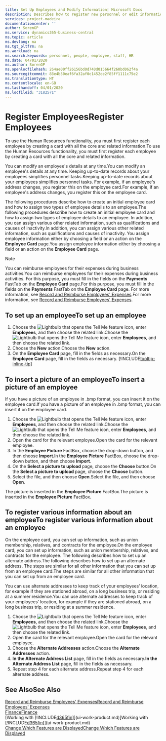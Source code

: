 ```yaml
---
title: Set Up Employees and Modify Information| Microsoft Docs
description: Describes how to register new personnel or edit information for existing staff.
services: project-madeira
documentationcenter: ''
author: SorenGP
ms.service: dynamics365-business-central
ms.topic: article
ms.devlang: na
ms.tgt_pltfrm: na
ms.workload: na
ms.search.keywords: personnel, people, employee, staff, HR
ms.date: 04/01/2020
ms.author: SorenGP
ms.openlocfilehash: 264ae00ff26156bd0d740d015664f260bd062f4a
ms.sourcegitcommit: 88e4b30eaf6fa32af0c1452ce2f85ff1111c75e2
ms.translationtype: HT
ms.contentlocale: en-GB
ms.lasthandoff: 04/01/2020
ms.locfileid: "3182571"
---
```

# <a name="register-employees"></a><span data-ttu-id="49b2e-103">Register Employees</span><span class="sxs-lookup"><span data-stu-id="49b2e-103">Register Employees</span></span>
<span data-ttu-id="49b2e-104">To use the Human Resources functionality, you must first register each employee by creating a card with all the core and related information.</span><span class="sxs-lookup"><span data-stu-id="49b2e-104">To use the Human Resources functionality, you must first register each employee by creating a card with all the core and related information.</span></span>

<span data-ttu-id="49b2e-105">You can modify an employee's details at any time.</span><span class="sxs-lookup"><span data-stu-id="49b2e-105">You can modify an employee's details at any time.</span></span> <span data-ttu-id="49b2e-106">Keeping up-to-date records about your employees simplifies personnel tasks.</span><span class="sxs-lookup"><span data-stu-id="49b2e-106">Keeping up-to-date records about your employees simplifies personnel tasks.</span></span> <span data-ttu-id="49b2e-107">For example, if an employee's address changes, you register this on the employee card.</span><span class="sxs-lookup"><span data-stu-id="49b2e-107">For example, if an employee's address changes, you register this on the employee card.</span></span>

<span data-ttu-id="49b2e-108">The following procedures describe how to create an initial employee card and how to assign two types of employee details to an employee.</span><span class="sxs-lookup"><span data-stu-id="49b2e-108">The following procedures describe how to create an initial employee card and how to assign two types of employee details to an employee.</span></span> <span data-ttu-id="49b2e-109">In addition, you can assign various other related information, such as qualifications and causes of inactivity.</span><span class="sxs-lookup"><span data-stu-id="49b2e-109">In addition, you can assign various other related information, such as qualifications and causes of inactivity.</span></span> <span data-ttu-id="49b2e-110">You assign employee information either by choosing a field or an action on the **Employee Card** page.</span><span class="sxs-lookup"><span data-stu-id="49b2e-110">You assign employee information either by choosing a field or an action on the **Employee Card** page.</span></span>

> [!NOTE]  
> <span data-ttu-id="49b2e-111">You can reimburse employees for their expenses during business activities.</span><span class="sxs-lookup"><span data-stu-id="49b2e-111">You can reimburse employees for their expenses during business activities.</span></span> <span data-ttu-id="49b2e-112">For this purpose, you must fill in the fields on the **Payments** FastTab on the **Employee Card** page.</span><span class="sxs-lookup"><span data-stu-id="49b2e-112">For this purpose, you must fill in the fields on the **Payments** FastTab on the **Employee Card** page.</span></span> <span data-ttu-id="49b2e-113">For more information, see [Record and Reimburse Employees' Expenses](finance-how-record-reimburse-employee-expenses.md).</span><span class="sxs-lookup"><span data-stu-id="49b2e-113">For more information, see [Record and Reimburse Employees' Expenses](finance-how-record-reimburse-employee-expenses.md).</span></span>

## <a name="to-set-up-an-employee"></a><span data-ttu-id="49b2e-114">To set up an employee</span><span class="sxs-lookup"><span data-stu-id="49b2e-114">To set up an employee</span></span>
1. <span data-ttu-id="49b2e-115">Choose the ![Lightbulb that opens the Tell Me feature](media/ui-search/search_small.png "Tell me what you want to do") icon, enter **Employees**, and then choose the related link.</span><span class="sxs-lookup"><span data-stu-id="49b2e-115">Choose the ![Lightbulb that opens the Tell Me feature](media/ui-search/search_small.png "Tell me what you want to do") icon, enter **Employees**, and then choose the related link.</span></span>
2. <span data-ttu-id="49b2e-116">Choose the **New** action.</span><span class="sxs-lookup"><span data-stu-id="49b2e-116">Choose the **New** action.</span></span>
3. <span data-ttu-id="49b2e-117">On the **Employee Card** page, fill in the fields as necessary.</span><span class="sxs-lookup"><span data-stu-id="49b2e-117">On the **Employee Card** page, fill in the fields as necessary.</span></span> [!INCLUDE[tooltip-inline-tip](includes/tooltip-inline-tip_md.md)]

## <a name="to-insert-a-picture-of-an-employee"></a><span data-ttu-id="49b2e-118">To insert a picture of an employee</span><span class="sxs-lookup"><span data-stu-id="49b2e-118">To insert a picture of an employee</span></span>
<span data-ttu-id="49b2e-119">If you have a picture of an employee in .bmp format, you can insert it on the employee card.</span><span class="sxs-lookup"><span data-stu-id="49b2e-119">If you have a picture of an employee in .bmp format, you can insert it on the employee card.</span></span>

1. <span data-ttu-id="49b2e-120">Choose the ![Lightbulb that opens the Tell Me feature](media/ui-search/search_small.png "Tell me what you want to do") icon, enter **Employees**, and then choose the related link.</span><span class="sxs-lookup"><span data-stu-id="49b2e-120">Choose the ![Lightbulb that opens the Tell Me feature](media/ui-search/search_small.png "Tell me what you want to do") icon, enter **Employees**, and then choose the related link.</span></span>
2. <span data-ttu-id="49b2e-121">Open the card for the relevant employee.</span><span class="sxs-lookup"><span data-stu-id="49b2e-121">Open the card for the relevant employee.</span></span>
3. <span data-ttu-id="49b2e-122">In the **Employee Picture** FactBox, choose the drop-down button, and then choose **Import**.</span><span class="sxs-lookup"><span data-stu-id="49b2e-122">In the **Employee Picture** FactBox, choose the drop-down button, and then choose **Import**.</span></span>
4. <span data-ttu-id="49b2e-123">On the **Select a picture to upload** page, choose the **Choose** button.</span><span class="sxs-lookup"><span data-stu-id="49b2e-123">On the **Select a picture to upload** page, choose the **Choose** button.</span></span>
5. <span data-ttu-id="49b2e-124">Select the file, and then choose **Open**.</span><span class="sxs-lookup"><span data-stu-id="49b2e-124">Select the file, and then choose **Open**.</span></span>

<span data-ttu-id="49b2e-125">The picture is inserted in the **Employee Picture** FactBox.</span><span class="sxs-lookup"><span data-stu-id="49b2e-125">The picture is inserted in the **Employee Picture** FactBox.</span></span>

## <a name="to-register-various-information-about-an-employee"></a><span data-ttu-id="49b2e-126">To register various information about an employee</span><span class="sxs-lookup"><span data-stu-id="49b2e-126">To register various information about an employee</span></span>
<span data-ttu-id="49b2e-127">On the employee card, you can set up information, such as union membership, relatives, and contracts for the employee.</span><span class="sxs-lookup"><span data-stu-id="49b2e-127">On the employee card, you can set up information, such as union membership, relatives, and contracts for the employee.</span></span> <span data-ttu-id="49b2e-128">The following describes how to set up an alternate address.</span><span class="sxs-lookup"><span data-stu-id="49b2e-128">The following describes how to set up an alternate address.</span></span> <span data-ttu-id="49b2e-129">The steps are similar for all other information that you can set up from an employee card.</span><span class="sxs-lookup"><span data-stu-id="49b2e-129">The steps are similar for all other information that you can set up from an employee card.</span></span>

<span data-ttu-id="49b2e-130">You can use alternate addresses to keep track of your employees’ location, for example if they are stationed abroad, on a long business trip, or residing at a summer residence.</span><span class="sxs-lookup"><span data-stu-id="49b2e-130">You can use alternate addresses to keep track of your employees’ location, for example if they are stationed abroad, on a long business trip, or residing at a summer residence.</span></span>

1. <span data-ttu-id="49b2e-131">Choose the ![Lightbulb that opens the Tell Me feature](media/ui-search/search_small.png "Tell me what you want to do") icon, enter **Employees**, and then choose the related link.</span><span class="sxs-lookup"><span data-stu-id="49b2e-131">Choose the ![Lightbulb that opens the Tell Me feature](media/ui-search/search_small.png "Tell me what you want to do") icon, enter **Employees**, and then choose the related link.</span></span>
2. <span data-ttu-id="49b2e-132">Open the card for the relevant employee.</span><span class="sxs-lookup"><span data-stu-id="49b2e-132">Open the card for the relevant employee.</span></span>
3. <span data-ttu-id="49b2e-133">Choose the **Alternate Addresses** action.</span><span class="sxs-lookup"><span data-stu-id="49b2e-133">Choose the **Alternate Addresses** action.</span></span>
4. <span data-ttu-id="49b2e-134">**In the Alternate Address List** page, fill in the fields as necessary.</span><span class="sxs-lookup"><span data-stu-id="49b2e-134">**In the Alternate Address List** page, fill in the fields as necessary.</span></span>
5. <span data-ttu-id="49b2e-135">Repeat step 4 for each alternate address.</span><span class="sxs-lookup"><span data-stu-id="49b2e-135">Repeat step 4 for each alternate address.</span></span>

## <a name="see-also"></a><span data-ttu-id="49b2e-136">See Also</span><span class="sxs-lookup"><span data-stu-id="49b2e-136">See Also</span></span>
[<span data-ttu-id="49b2e-137">Record and Reimburse Employees' Expenses</span><span class="sxs-lookup"><span data-stu-id="49b2e-137">Record and Reimburse Employees' Expenses</span></span>](finance-how-record-reimburse-employee-expenses.md)  
[<span data-ttu-id="49b2e-138">Finance</span><span class="sxs-lookup"><span data-stu-id="49b2e-138">Finance</span></span>](finance.md)  
<span data-ttu-id="49b2e-139">[Working with [!INCLUDE[d365fin](includes/d365fin_md.md)]](ui-work-product.md)</span><span class="sxs-lookup"><span data-stu-id="49b2e-139">[Working with [!INCLUDE[d365fin](includes/d365fin_md.md)]](ui-work-product.md)</span></span>  
[<span data-ttu-id="49b2e-140">Change Which Features are Displayed</span><span class="sxs-lookup"><span data-stu-id="49b2e-140">Change Which Features are Displayed</span></span>](ui-experiences.md)
